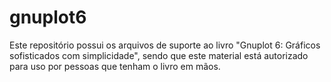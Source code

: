 # gnuplot6

Este repositório possui os arquivos de suporte ao livro "Gnuplot 6: Gráficos sofisticados com simplicidade", sendo que este material está autorizado para uso por pessoas que tenham o livro em mãos.
